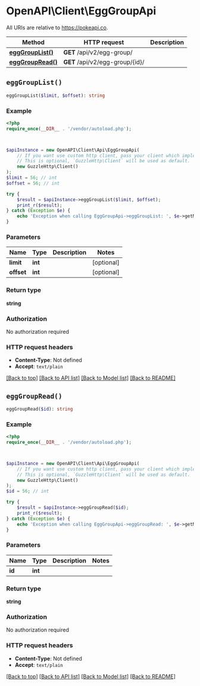 # OpenAPI\Client\EggGroupApi

All URIs are relative to https://pokeapi.co.

Method | HTTP request | Description
------------- | ------------- | -------------
[**eggGroupList()**](EggGroupApi.md#eggGroupList) | **GET** /api/v2/egg-group/ | 
[**eggGroupRead()**](EggGroupApi.md#eggGroupRead) | **GET** /api/v2/egg-group/{id}/ | 


## `eggGroupList()`

```php
eggGroupList($limit, $offset): string
```



### Example

```php
<?php
require_once(__DIR__ . '/vendor/autoload.php');



$apiInstance = new OpenAPI\Client\Api\EggGroupApi(
    // If you want use custom http client, pass your client which implements `GuzzleHttp\ClientInterface`.
    // This is optional, `GuzzleHttp\Client` will be used as default.
    new GuzzleHttp\Client()
);
$limit = 56; // int
$offset = 56; // int

try {
    $result = $apiInstance->eggGroupList($limit, $offset);
    print_r($result);
} catch (Exception $e) {
    echo 'Exception when calling EggGroupApi->eggGroupList: ', $e->getMessage(), PHP_EOL;
}
```

### Parameters

Name | Type | Description  | Notes
------------- | ------------- | ------------- | -------------
 **limit** | **int**|  | [optional]
 **offset** | **int**|  | [optional]

### Return type

**string**

### Authorization

No authorization required

### HTTP request headers

- **Content-Type**: Not defined
- **Accept**: `text/plain`

[[Back to top]](#) [[Back to API list]](../../README.md#endpoints)
[[Back to Model list]](../../README.md#models)
[[Back to README]](../../README.md)

## `eggGroupRead()`

```php
eggGroupRead($id): string
```



### Example

```php
<?php
require_once(__DIR__ . '/vendor/autoload.php');



$apiInstance = new OpenAPI\Client\Api\EggGroupApi(
    // If you want use custom http client, pass your client which implements `GuzzleHttp\ClientInterface`.
    // This is optional, `GuzzleHttp\Client` will be used as default.
    new GuzzleHttp\Client()
);
$id = 56; // int

try {
    $result = $apiInstance->eggGroupRead($id);
    print_r($result);
} catch (Exception $e) {
    echo 'Exception when calling EggGroupApi->eggGroupRead: ', $e->getMessage(), PHP_EOL;
}
```

### Parameters

Name | Type | Description  | Notes
------------- | ------------- | ------------- | -------------
 **id** | **int**|  |

### Return type

**string**

### Authorization

No authorization required

### HTTP request headers

- **Content-Type**: Not defined
- **Accept**: `text/plain`

[[Back to top]](#) [[Back to API list]](../../README.md#endpoints)
[[Back to Model list]](../../README.md#models)
[[Back to README]](../../README.md)
